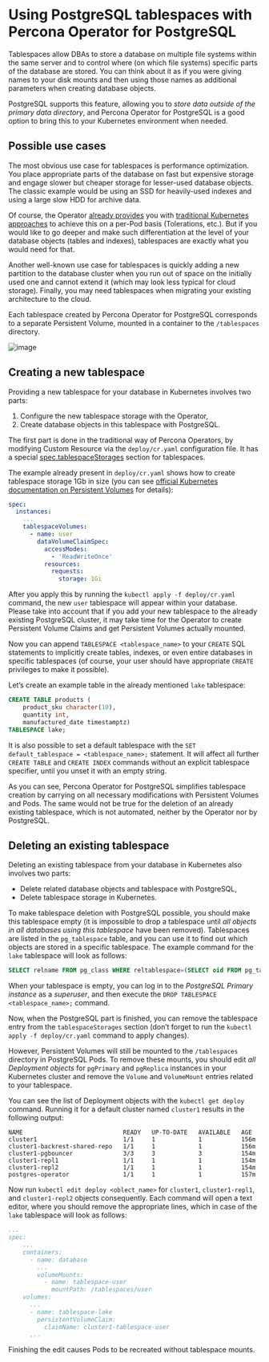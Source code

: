 # Using PostgreSQL tablespaces with Percona Operator for PostgreSQL

Tablespaces allow DBAs to store a database on multiple file systems within the
same server and to control where (on which file systems) specific parts of the
database are stored. You can think about it as if you were giving names to your
disk mounts and then using those names as additional parameters when creating
database objects.

PostgreSQL supports this feature, allowing you to
*store data outside of the primary data directory*, and Percona Operator for PostgreSQL is a good
option to bring this to your Kubernetes environment when needed.

## Possible use cases

The most obvious use case for tablespaces is performance optimization. You place
appropriate parts of the database on fast but expensive storage and engage
slower but cheaper storage for lesser-used database objects. The classic example
would be using an SSD for heavily-used indexes and using a large slow HDD for
archive data.

Of course, the Operator [already provides](constraints.md#operator-constraints) you with
[traditional Kubernetes approaches](https://kubernetes.io/docs/concepts/scheduling-eviction/assign-pod-node/)
to achieve this on a per-Pod basis (Tolerations, etc.). But if you would like to
go deeper and make such differentiation at the level of your database objects
(tables and indexes), tablespaces are exactly what you would need for that.

Another well-known use case for tablespaces is quickly adding a new partition to
the database cluster when you run out of space on the initially used one and
cannot extend it (which may look less typical for cloud storage). Finally, you
may need tablespaces when migrating your existing architecture to the cloud.

Each tablespace created by Percona Operator for PostgreSQL corresponds to a
separate Persistent Volume, mounted in a container to the `/tablespaces`
directory.

![image](assets/images/tablespaces.svg)

## Creating a new tablespace

Providing a new tablespace for your database in Kubernetes involves two parts:

1. Configure the new tablespace storage with the Operator,
2. Create database objects in this tablespace with PostgreSQL.

The first part is done in the traditional way of Percona Operators, by modifying
Custom Resource via the `deploy/cr.yaml` configuration file. It has a special
[spec.tablespaceStorages](operator.md#operator-tablespacestorages-section) section
for tablespaces.

The example already present in `deploy/cr.yaml` shows how to create tablespace
storage 1Gb in size (you can see
[official Kubernetes documentation on Persistent Volumes](https://kubernetes.io/docs/concepts/storage/persistent-volumes/) for details):

```yaml
spec:
  instances:
    ...
    tablespaceVolumes:
      - name: user
        dataVolumeClaimSpec:
          accessModes:
            - 'ReadWriteOnce'
          resources:
            requests:
              storage: 1Gi
```

After you apply this by running the `kubectl apply -f deploy/cr.yaml` command,
the new `user` tablespace will appear within your database. Please take into
account that if you add your new tablespace to the already existing PostgreSQL
cluster, it may take time for the Operator to create Persistent Volume Claims
and get Persistent Volumes actually mounted.

Now you can append `TABLESPACE <tablespace_name>` to your `CREATE` SQL
statements to implicitly create tables, indexes, or even entire databases in
specific tablespaces (of course, your user should have appropriate `CREATE`
privileges to make it possible).

Let’s create an example table in the already mentioned `lake` tablespace:

```sql
CREATE TABLE products (
    product_sku character(10),
    quantity int,
    manufactured_date timestamptz)
TABLESPACE lake;
```

It is also possible to set a default tablespace with the
`SET default_tablespace = <tablespace_name>;` statement. It will affect all
further `CREATE TABLE` and `CREATE INDEX` commands without an explicit
tablespace specifier, until you unset it with an empty string.

As you can see, Percona Operator for PostgreSQL simplifies tablespace creation by carrying on all
necessary modifications with Persistent Volumes and Pods. The same would not be
true for the deletion of an already existing tablespace, which is not automated,
neither by the Operator nor by PostgreSQL.

## Deleting an existing tablespace

Deleting an existing tablespace from your database in Kubernetes also involves
two parts:

* Delete related database objects and tablespace with PostgreSQL,
* Delete tablespace storage in Kubernetes.

To make tablespace deletion with PostgreSQL possible, you should make this
tablespace empty (it is impossible to drop a tablespace until
*all objects in all databases using this tablespace* have been removed).
Tablespaces are listed in the `pg_tablespace` table, and you can use it to
find out which objects are stored in a specific tablespace. The example command
for the `lake` tablespace will look as follows:

```sql
SELECT relname FROM pg_class WHERE reltablespace=(SELECT oid FROM pg_tablespace WHERE spcname='lake');
```

When your tablespace is empty, you can log in to the
*PostgreSQL Primary instance* as a *superuser*, and then execute the
`DROP TABLESPACE <tablespace_name>;` command.

Now, when the PostgreSQL part is finished, you can remove the tablespace entry
from the `tablespaceStorages` section (don’t forget to run the
`kubectl apply -f deploy/cr.yaml` command to apply changes).

However, Persistent Volumes will still be mounted to the `/tablespaces`
directory in PostgreSQL Pods. To remove these mounts, you should edit
*all Deployment objects* for `pgPrimary` and `pgReplica` instances in your
Kubernetes cluster and remove the `Volume` and `VolumeMount` entries related
to your tablespace.

You can see the list of Deployment objects with the `kubectl get deploy`
command. Running it for a default cluster named `cluster1` results in the
following output:

``` {.text .no-copy}
NAME                            READY   UP-TO-DATE   AVAILABLE   AGE
cluster1                        1/1     1            1           156m
cluster1-backrest-shared-repo   1/1     1            1           156m
cluster1-pgbouncer              3/3     3            3           154m
cluster1-repl1                  1/1     1            1           154m
cluster1-repl2                  1/1     1            1           154m
postgres-operator               1/1     1            1           157m
```

Now run `kubectl edit deploy <oblect_name>` for `cluster1`,
`cluster1-repl1`, and `cluster1-repl2` objects consequently. Each command
will open a text editor, where you should remove the appropriate lines, which
in case of the `lake` tablespace will look as follows:

```yaml
...
spec:
    ...
    containers:
      - name: database
        ...
        volumeMounts:
          - name: tablespace-user
            mountPath: /tablespaces/user
    volumes:
      ...
      - name: tablespace-lake
        persistentVolumeClaim:
          claimName: cluster1-tablespace-user
      ...
```

Finishing the edit causes Pods to be recreated without tablespace mounts.
